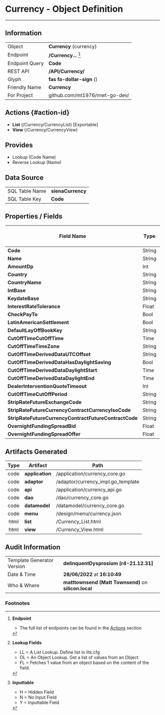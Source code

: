 # **Currency** - Object Definition
---
##  Information
|   |   |
|---|---|
|Object         |**Currency** (currency) |
|Endpoint 	    |**/Currency...** [^1]|
|Endpoint Query |**Code**|
|REST API|**/API/Currency/**|
Glyph|**fas fa-dollar-sign** ()
Friendly Name|**Currency**|
|For Project    |github.com/mt1976/mwt-go-dev/|

##  Actions {#action-id}
* **List** (/Currency/CurrencyList) [Exportable]
* **View** (/Currency/CurrencyView)











##  Provides
 * Lookup (Code Name)
 * Reverse Lookup (Name)





##  Data Source 
|   |   |
|---|---|
SQL Table Name       | **sienaCurrency**
SQL Table Key | **Code**



##  Properties / Fields
| Field Name| Type | Mandatory | Core | Virtual | Overide | Lookup [^2]| Lookup Object      | Lookup Field Source         | Lookup Return Value                | Inputable [^3]|DB Column|Default Value| No Change | Callout | Internal | Display | Mask |
| -- | --  | :--: | :--: | :--: |:--: |:--: |:--: |-- |-- |:--: |-- | --| :--: | :--: | :--: | -- | -- |
|**Code**|String|true|true|false|false|||||Y|Code||false|false|false|text||
|**Name**|String|false|true|false|false|||||Y|Name||false|false|false|text||
|**AmountDp**|Int|false|true|false|false|||||Y|AmountDp|0|false|false|false|text||
|**Country**|String|false|true|false|false|||||Y|Country||false|false|false|text||
|**CountryName**|String|false|true|false|false|||||Y|CountryName||false|false|false|text||
|**IntBase**|String|false|true|false|false|||||Y|IntBase||false|false|false|text||
|**KeydateBase**|String|false|true|false|false|||||Y|KeydateBase||false|false|false|text||
|**InterestRateTolerance**|Float|false|true|false|false|||||Y|InterestRateTolerance|0.00|false|false|false|text||
|**CheckPayTo**|Bool|false|true|false|false|||||Y|CheckPayTo|True|false|false|false|text||
|**LatinAmericanSettlement**|Bool|false|true|false|false|||||Y|LatinAmericanSettlement|True|false|false|false|text||
|**DefaultLayOffBookKey**|String|false|true|false|false|||||Y|DefaultLayOffBookKey||false|false|false|text||
|**CutOffTimeCutOffTime**|Time|false|true|false|false|||||Y|CutOffTimeCutOffTime||false|false|false|text||
|**CutOffTimeTimeZone**|String|false|true|false|false|||||Y|CutOffTimeTimeZone||false|false|false|text||
|**CutOffTimeDerivedDataUTCOffset**|String|false|true|false|false|||||Y|CutOffTimeDerivedDataUTCOffset||false|false|false|text||
|**CutOffTimeDerivedDataHasDaylightSaving**|Bool|false|true|false|false|||||Y|CutOffTimeDerivedDataHasDaylightSaving|True|false|false|false|text||
|**CutOffTimeDerivedDataDaylightStart**|Time|false|true|false|false|||||Y|CutOffTimeDerivedDataDaylightStart||false|false|false|text||
|**CutOffTimeDerivedDataDaylightEnd**|Time|false|true|false|false|||||Y|CutOffTimeDerivedDataDaylightEnd||false|false|false|text||
|**DealerInterventionQuoteTimeout**|Int|false|true|false|false|||||Y|DealerInterventionQuoteTimeout|0|false|false|false|text||
|**CutOffTimeCutOffPeriod**|String|false|true|false|false|||||Y|CutOffTimeCutOffPeriod||false|false|false|text||
|**StripRateFutureExchangeCode**|String|false|true|false|false|||||Y|StripRateFutureExchangeCode||false|false|false|text||
|**StripRateFutureCurrencyContractCurrencyIsoCode**|String|false|true|false|false|||||Y|StripRateFutureCurrencyContractCurrencyIsoCode||false|false|false|text||
|**StripRateFutureCurrencyContractFutureContractCode**|String|false|true|false|false|||||Y|StripRateFutureCurrencyContractFutureContractCode||false|false|false|text||
|**OvernightFundingSpreadBid**|Float|false|true|false|false|||||Y|OvernightFundingSpreadBid|0.00|false|false|false|text||
|**OvernightFundingSpreadOffer**|Float|false|true|false|false|||||Y|OvernightFundingSpreadOffer|0.00|false|false|false|text||


##  Artifacts Generated
| Type | Artifact | Path|
| :--: | -- | -- |
| code | **application** | /application/currency_core.go |
| code | **adaptor** | /adaptor/currency_impl.go_template |
| code | **api** | /application/currency_api.go |
| code | **dao** | /dao/currency_core.go |
| code | **datamodel** | /datamodel/currency_core.go |
| code | **menu** | /design/menu/currency.json |
| html | **list** | /Currency_List.html |
| html | **view** | /Currency_View.html |


## Audit Information
|   |   |
|---|---|
Template Generator Version   | **delinquentDysprosium [r4-21.12.31]**
Date & Time		     | **28/06/2022** at **16:10:49**
Who & Where		     | **matttownsend (Matt Townsend)** on **silicon.local**

### Footnotes
[^1]: **Endpoint**
    * The full list of endpoints can be found in the [Actions](#action-id) section
[^2]: **Lookup Fields**
    * LL = A List Lookup. Define list in lits.cfg
    * OL = An Object Lookup. Get a list of values from an Object
    * FL = Fetches 1 value from an object based on the content of the field. 
[^3]: **Inputtable**   
    * H = Hidden Field
    * N = No Input Field
    * Y = Inputtable Field